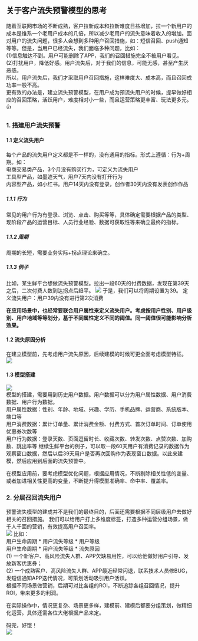 ## 关于客户流失预警模型的思考 

随着互联网市场的不断成熟，客户拉新成本和拉新难度日益增加，拉一个新用户的成本是维系一个老用户成本的几倍，所以减少老用户的流失意味着收入的增加。面对用户的流失问题，很多人会想到多种用户召回措施，如：短信召回、push通知等等。但是，当用户已经流失，我们面临多种问题，比如：  
(1)信息触达不到。用户可能删除了APP，我们的召回措施完全不被用户看见。  
(2)打扰用户，降低好感。用户流失后，对于我们的信息，可能无感，甚至产生厌恶感。  
所以，用户流失后，我们才采取用户召回措施，这样难度大、成本高，而且召回成功率一般不高。  
更有效的办法是，建立流失预警模型，在用户成为预流失用户的时候，提早做好相应的召回策略，活跃用户，难度相对小一些，而且运营策略更丰富、玩法更多元。:thumbsup:  
>
### 1. 搭建用户流失预警
#### 1.1 定义流失用户
每个产品的流失用户定义都是不一样的，没有通用的指标。形式上遵循：行为+周期。如：    
电商交易类产品，3个月没有购买行为，可定义为流失用户   
工具型产品，如墨迹天气，用户7天内没有打开行为  
内容型产品，如小红书。用户14天内没有登录，创作者30天内没有发表创作作品  

##### 1.1.1 行为
常见的用户行为有登录、浏览、点击、购买等等，具体确定需要根据产品的类型、现阶段产品的运营目标、人员行业经验、数据可获取性等来确立最终的指标。

##### 1.1.2 周期
周期的长短，需要业务实际+拐点理论来确立。  

##### 1.1.3 例子
比如，某生鲜平台想做流失预警模型。拉出一段60天的付费数据，发现在第39天之后，二次付费人数到达拐点后趋平。
![](https://ae02.alicdn.com/kf/U93cf5003545a44cbafa5adace7f8d6d7v.jpg)
于是，我们可以将周期设置为39。
定义流失用户：用户39内没有进行第2次消费

**在应用场景中，也经常要联合用户属性来定义流失用户。考虑按用户性别、用户级别、用户地域等等划分，基于不同属性定义不同的阈值。同一阈值很可能影响分析效果。**  

#### 1.2 流失原因分析
在建立模型前，先考虑用户流失原因，后续建模的时候可更全面考虑模型特征。  
![](https://sc01.alicdn.com/kf/U1acdd78ab8e44f78b8298f65c6149bccI.jpg)  

#### 1.3 模型搭建
![](https://sc04.alicdn.com/kf/U6b79c20959ea4e8fa2e48924e2d3ae45s.jpg)  
模型的搭建，需要用到历史用户数据。用户数据可以分为用户属性数据、用户消费数据、用户行为数据。  
用户属性数据：性别、年龄、地域、兴趣、学历、手机品牌、运营商、系统版本、端口等  
用户消费数据：累计订单量、累计消费金额、付费方式、首次订单时间、订单使用优惠券次数等  
用户行为数据：登录天数、页面逗留时长、收藏次数、转发次数、点赞次数、加购数、跳出率等 
继续生鲜平台的例子，可以取一段60天用户有消费记录的数据作为观察窗口数据，然后以后39天用户是否再次回购作为表现窗口数据。以此来建模，然后应用到后面的流失预警中。  

在模型应用前，要考虑模型优化问题，根据应用情况，不断剔除相关性低的变量、或者加进相关性更高的变量，不断提升得模型准确率、命中率、覆盖率。  

### 2. 分层召回流失用户
预警流失模型的建成并不是我们的最终目的，后面还需要根据不同层级用户去做好相关的召回措施。
我们可以给用户打上多维度标签，打造多种运营分组场景，做千人千面的营销，有效提高用户召回率。  
![](https://gimg2.baidu.com/image_search/src=http%3A%2F%2Fwww.jiutoushe.cn%2Fd%2Ffile%2Fimg%2Fjqk2deupebo23jqk2deupebo23.png&refer=http%3A%2F%2Fwww.jiutoushe.cn&app=2002&size=f9999,10000&q=a80&n=0&g=0n&fmt=jpeg?sec=1618563286&t=80791b7965e1783ed981b2f68373f621)
比如：  
用户生命周期 * 用户流失等级 * 用户等级  
用户生命周期 * 用户流失等级 * 流失原因   
(1) 一个新客户、高风险流失人群、APP欠缺易用性，可以给他做好用户引导、发放新客优惠券；  
(2) 一个成熟客户、高风险流失人群、APP最近经常闪退，联系技术人员修BUG，发短信通知APP迭代情况，可策划活动吸引用户活跃。  
根据不同场景做营销，后期可对比各组的ROI，不断追踪各组召回情况，提升ROI，带来更多的利润。  

在实际操作中，情况更复杂、场景更多样，建模前、建模后都要分组策划，做精细化运营。具体还需各位大佬根据产品来定。    

码完，好饿！  
![](https://ss1.bdstatic.com/70cFvXSh_Q1YnxGkpoWK1HF6hhy/it/u=127190311,1805284848&fm=26&gp=0.jpg)
